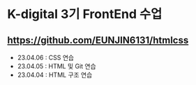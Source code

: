 # K-digital 3기 FrontEnd 수업
## https://github.com/EUNJIN6131/htmlcss

+ 23.04.06 : CSS 연습
+ 23.04.05 : HTML 및 Git 연습
+ 23.04.04 : HTML 구조 연습
